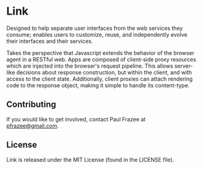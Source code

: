 Link
====

Designed to help separate user interfaces from the web services they consume; enables users to customize, reuse, and independently evolve their interfaces and their services.

Takes the perspective that Javascript extends the behavior of the browser agent in a RESTful web. Apps are composed of client-side proxy resources which are injected into the browser's request pipeline. This allows server-like decisions about response construction, but within the client, and with access to the client state. Additionally, client proxies can attach rendering code to the response object, making it simple to handle its content-type.

## Contributing

If you would like to get involved, contact Paul Frazee at pfrazee@gmail.com.

## License

Link is released under the MIT License (found in the LICENSE file).